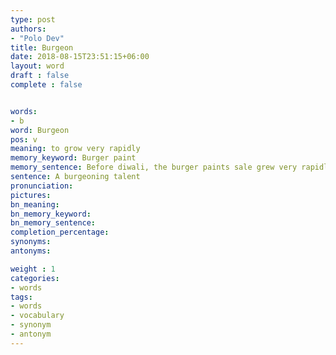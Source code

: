 ```yaml
---
type: post
authors:
- "Polo Dev"
title: Burgeon
date: 2018-08-15T23:51:15+06:00
layout: word
draft : false
complete : false


words:
- b
word: Burgeon
pos: v
meaning: to grow very rapidly
memory_keyword: Burger paint
memory_sentence: Before diwali, the burger paints sale grew very rapidly.
sentence: A burgeoning talent
pronunciation:
pictures:
bn_meaning: 
bn_memory_keyword: 
bn_memory_sentence:
completion_percentage:
synonyms:
antonyms:

weight : 1
categories:
- words
tags:
- words
- vocabulary
- synonym
- antonym
---
```

